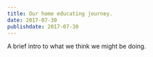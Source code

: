 ```yaml
---
title: Our home educating journey.
date: 2017-07-30
publishdate: 2017-07-30
---
```

A brief intro to what we think we might be doing.